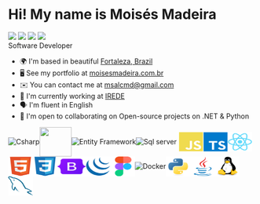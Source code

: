 Hi! My name is Moisés Madeira
======================================================================================================================================
<div> 
  <a href="https://www.linkedin.com/in/moisesdev" target="_blank"><img src="https://img.shields.io/badge/-LinkedIn-%230077B5?style=for-the-badge&logo=linkedin&logoColor=white" target="_blank"></a>
  <a href = "mailto:msalcmd@gmail.com"><img src="https://img.shields.io/badge/Gmail-D14836?style=for-the-badge&logo=gmail&logoColor=white" target="_blank"></a>
  <a href="https://www.youtube.com/c/MoisésMadeira" target="_blank"><img src="https://img.shields.io/badge/YouTube-FF0000?style=for-the-badge&logo=youtube&logoColor=white" target="_blank"></a>
  <a href="https://wa.me/+5585981629098?text=oi" target="_blank"><img src="https://img.shields.io/badge/WhatsApp-25D366?style=for-the-badge&logo=whatsapp&logoColor=white" target="_blank"></a>
</div>
Software Developer

* 🌍  I'm based in beautiful [Fortaleza, Brazil](https://www.google.com.br/maps/@-3.7256181,-38.491757,3a,75y,42.27h,95.37t/data=!3m6!1e1!3m4!1sadJbg31MHpOAIuR6tuUeWg!2e0!7i16384!8i8192?hl=pt-BR&expflags=__data_rollout__Tactile.IsDogfoodRollout__launched__%3Afalse%2C__data_rollout__Tactile.IsFishfoodRollout__launched__%3Afalse&entry=ttu)
* 🖥️  See my portfolio at [moisesmadeira.com.br](http://moisesmadeira.com.br)
* ✉️  You can contact me at [msalcmd@gmail.com](mailto:msalcmd@gmail.com)
* 🚀  I'm currently working at [IREDE](https://irede.org.br/)
* 🗣️  I'm fluent in English
* 🤝  I'm open to collaborating on Open-source projects on .NET & Python

<img align="center" alt="Csharp" height="60" width="65" src="https://cdn.jsdelivr.net/gh/devicons/devicon/icons/csharp/csharp-original.svg" /><img align="center" height="60" width="65" src="https://cdn.jsdelivr.net/gh/devicons/devicon/icons/dotnetcore/dotnetcore-original.svg" /><img align="center" alt="Entity Framework" height="60" width="65" src="https://plugins.jetbrains.com/files/18147/154422/icon/pluginIcon.svg" title="Entity Framework"><img align="center" alt="Sql server" height="60" width="65" src="https://gist.githubusercontent.com/moisesAlc/0341353e307b44086d7673db7be47ae0/raw/8d8598a0c024d3e7d86d31532fafa0c30ddaee6a/sqlserver.svg" title="SQL Server">
<img display="inline" align="center" alt="Js" height="40" width="50" title="Javascript" src="https://raw.githubusercontent.com/devicons/devicon/master/icons/javascript/javascript-plain.svg"><img align="center" alt="Ts" height="40" width="50" title="Typescript" src="https://raw.githubusercontent.com/devicons/devicon/master/icons/typescript/typescript-plain.svg"><img align="center" alt="React" height="40" title="React" width="50" src="https://raw.githubusercontent.com/devicons/devicon/master/icons/react/react-original.svg"><img align="center" alt="HTML" height="40" title="HTML5"  width="50" src="https://raw.githubusercontent.com/devicons/devicon/master/icons/html5/html5-original.svg"><img align="center" alt="CSS" height="40" width="50" src="https://raw.githubusercontent.com/devicons/devicon/master/icons/css3/css3-original.svg" title="CSS3"><img align="center" alt="Bootstrap" height="40" width="58" src="https://raw.githubusercontent.com/devicons/devicon/master/icons/bootstrap/bootstrap-original.svg" title="Bootstrap"><img align="center" alt="Jquery" height="40" width="50" src="https://raw.githubusercontent.com/devicons/devicon/master/icons/jquery/jquery-original.svg" title="Jquery"><img align="center" alt="figma" height="40" width="50" src="https://raw.githubusercontent.com/devicons/devicon/master/icons/figma/figma-original.svg" title="Figma"><img align="center" alt="Docker" height="40" width="50" src="https://cdn.jsdelivr.net/gh/devicons/devicon/icons/docker/docker-original-wordmark.svg" /><img align="center" alt="Python" height="40" width="50" src="https://raw.githubusercontent.com/devicons/devicon/master/icons/python/python-original.svg" title="Python"><img align="center" alt="Python" height="40" width="50" src="https://raw.githubusercontent.com/devicons/devicon/master/icons/java/java-original.svg" title="Java"><img align="center" alt="Linux" height="40" width="50" src="https://raw.githubusercontent.com/devicons/devicon/master/icons/linux/linux-original.svg" title="Linux"><img align="center" alt="MySQL" height="40" width="50" src="https://raw.githubusercontent.com/devicons/devicon/master/icons/mysql/mysql-original.svg" title="MySQL">

<!--<p align="right">
  <img src="https://github-readme-stats.vercel.app/api?username=moisesAlc&show_icons=true&theme=outrun&include_all_commits=true&count_private=true"/>
</p>

<p align="left">
  <img src="https://github-readme-stats.vercel.app/api/top-langs/?username=moisesAlc&layout=compact&langs_count=8&theme=outrun"/>
</p>-->
